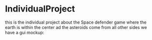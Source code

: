 # IndividualProject
this is the individual project about the Space defender game where the earth is within the center ad the asteroids come from all other sides
we have a gui mockup:

